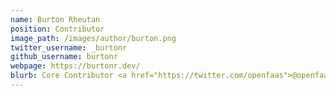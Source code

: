 ```yaml
---
name: Burton Rheutan
position: Contributor
image_path: /images/author/burton.png
twitter_username: _burtonr
github_username: burtonr
webpage: https://burtonr.dev/
blurb: Core Contributor <a href="https://twitter.com/openfaas">@openfaas</a>. Software Principal Engineer <a href="https://www.delltechnologies.com">@Dell Technologies</a>
---
```

